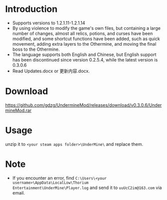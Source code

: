 # Introduction
* Supports versions to 1.2.1.11-1.2.1.14
* By using violence to modify the game's own files, but containing a large number of changes, almost all relics, potions, and curses have been modified, and some shortcut functions have been added, such as quick movement, adding extra layers to the Othermine, and moving the final boss to the Othermine.
* The language supports both English and Chinese, but English support has been discontinued since version 0.2.5.4, while the latest version is 0.3.0.6
* Read Updates.docx or 更新内容.docx.
# Download
https://github.com/gdzg/UndermineMod/releases/download/v0.3.0.6/UndermineMod.rar
# Usage
unzip it to ``<your steam apps folder>\UnderMine\`` and replace them.
# Note
* If you encounter an error, find ``C:\Users\<your username>\AppData\LocalLow\Thorium Entertainment\UnderMine\Player.log`` and send it to ``uuUcC2im@163.com`` via email.
